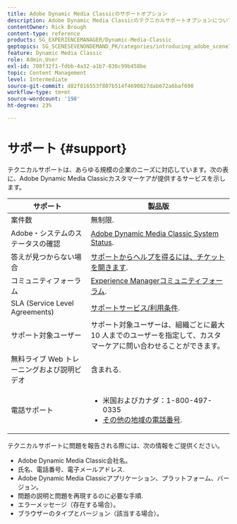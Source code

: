 ```yaml
---
title: Adobe Dynamic Media Classicのサポートオプション
description: Adobe Dynamic Media Classicのテクニカルサポートオプションについて説明します。
contentOwner: Rick Brough
content-type: reference
products: SG_EXPERIENCEMANAGER/Dynamic-Media-Classic
geptopics: SG_SCENESEVENONDEMAND_PK/categories/introducing_adobe_scene7
feature: Dynamic Media Classic
role: Admin,User
exl-id: 708f32f1-fdbb-4a32-a1b7-836c99b458be
topic: Content Management
level: Intermediate
source-git-commit: d82f816553f807b514f4690827dab672a6baf690
workflow-type: tm+mt
source-wordcount: '198'
ht-degree: 23%

---
```


# サポート {#support}

テクニカルサポートは、あらゆる規模の企業のニーズに対応しています。次の表に、Adobe Dynamic Media Classicカスタマーケアが提供するサービスを示します。

| サポート | 製品版 |
| --- | --- |
| 案件数 | 無制限. |
| Adobe・システムのステータスの確認 | [Adobe Dynamic Media Classic System Status](https://status.adobe.com/products/1175). |
| 答えが見つからない場合 | [サポートからヘルプを得るには、チケットを開きます](https://experienceleague.adobe.com/?support-solution=General#support). |
| コミュニティフォーラム | [Experience Managerコミュニティフォーラム](https://experienceleaguecommunities.adobe.com/t5/adobe-experience-manager/ct-p/adobe-experience-manager-community). |
| SLA (Service Level Agreements) | [サポートサービス/利用条件](https://helpx.adobe.com/support/programs/support-policies-terms-conditions.html). |
| サポート対象ユーザー | サポート対象ユーザーは、組織ごとに最大 10 人までのユーザーを指定して、カスタマーケアに問い合わせることができます。 |
| 無料ライブ Web トレーニングおよび説明ビデオ | 含まれる. |
| 電話サポート | <ul><li>米国およびカナダ：1-800-497-0335 </li><li>[その他の地域の電話番号](https://experienceleague.adobe.com/?support-tab=home#support). </li></ul> |

<!-- |Create a support case| [https://helpx.adobe.com/enterprise/admin-guide.html/enterprise/using/support-for-experience-cloud.ug.html](https://helpx.adobe.com/enterprise/admin-guide.html/enterprise/using/support-for-experience-cloud.ug.html) | -->

テクニカルサポートに問題を報告される際には、次の情報をご提供ください。

* Adobe Dynamic Media Classic会社名。
* 氏名、電話番号、電子メールアドレス.
* Adobe Dynamic Media Classicアプリケーション、プラットフォーム、バージョン。
* 問題の説明と問題を再現するのに必要な手順.
* エラーメッセージ（存在する場合）。
* ブラウザーのタイプとバージョン（該当する場合）。
